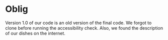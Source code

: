# Oblig

Version 1.0 of our code is an old version of the final code. We forgot to clone before running the accessibility check. 
Also, we found the description of our dishes on the internet. 
